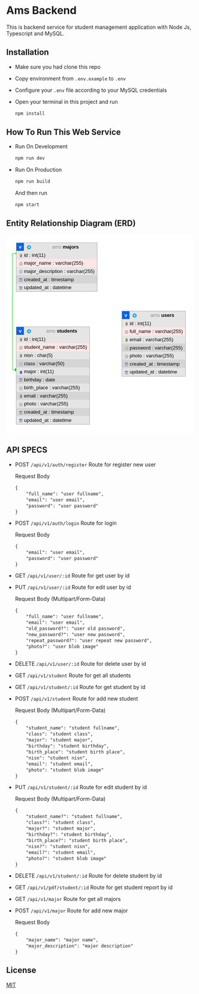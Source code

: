 # Ams Backend

This is backend service for student management application with Node Js, Typescript and MySQL.

## Installation 

- Make sure you had clone this repo
- Copy environment from `.env.example` to `.env`
- Configure your `.env` file according to your MySQL credentials
- Open your terminal in this project and run 

	```bash
	npm install
	```

## How To Run This Web Service

- Run On Development

	```bash
	npm run dev
	```

- Run On Production

	```bash
	npm run build
	```

	And then run

	```bash
	npm start
	```

## Entity Relationship Diagram (ERD)

![alt text](https://github.com/mathiuskormasela12/back-ams/blob/staging/screenshoot/ERD.png?raw=true)

## API SPECS

- POST `/api/v1/auth/register` Route for register new user

	Request Body

	```
	{
		"full_name": "user fullname",
		"email": "user email",
		"password": "user password"
	}
	```

- POST `/api/v1/auth/login` Route for login

	Request Body

	```
	{
		"email": "user email",
		"password": "user password"
	}
	```

- GET `/api/v1/user/:id` Route for get user by id
- PUT `/api/v1/user/:id` Route for edit user by id

	Request Body (Multipart/Form-Data)

	```
	{
		"full_name": "user fullname",
		"email": "user email",
		"old_password?": "user old password",
		"new_password?": "user new password",
		"repeat_password?": "user repeat new password",
		"photo?": "user blob image"
	}
	```
- DELETE `/api/v1/user/:id` Route for delete user by id
- GET `/api/v1/student` Route for get all students
- GET `/api/v1/student/:id` Route for get student by id
- POST `/api/v1/student` Route for add new student

	Request Body (Multipart/Form-Data)

	```
	{
		"student_name": "student fullname",
		"class": "student class",
		"major": "student major",
		"birthday": "student birthday",
		"birth_place": "student birth place",
		"nisn": "student nisn",
		"email": "student email",
		"photo": "student blob image"
	}
	```

- PUT `/api/v1/student/:id` Route for edit student by id

	Request Body (Multipart/Form-Data)

	```
	{
		"student_name?": "student fullname",
		"class?": "student class",
		"major?": "student major",
		"birthday?": "student birthday",
		"birth_place?": "student birth place",
		"nisn?": "student nisn",
		"email?": "student email",
		"photo?": "student blob image"
	}
	```

- DELETE `/api/v1/student/:id` Route for delete student by id
- GET `/api/v1/pdf/student/:id` Route for get student report by id
- GET `/api/v1/major` Route for get all majors

- POST `/api/v1/major` Route for add new major

	Request Body

	```
	{
		"major_name": "major name",
		"major_description": "major description"
	}
	```

## License
[MIT](https://choosealicense.com/licenses/mit/)